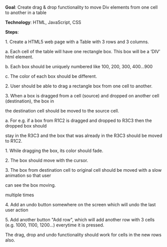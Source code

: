 **Goal**: Create drag & drop functionality to move Div elements from one cell to another in a table

**Technology**: HTML, JavaScript, CSS

**Steps**:

1\. Create a HTML5 web page with a Table with 3 rows and 3 columns.

a. Each cell of the table will have one rectangle box. This box will be a ‘DIV’ html element.

b. Each box should be uniquely numbered like 100, 200, 300, 400…900

c. The color of each box should be different.

2\. User should be able to drag a rectangle box from one cell to another.

3\. When a box is dragged from a cell (source) and dropped on another cell (destination), the box in

the destination cell should be moved to the source cell.

a. For e.g. if a box from R1C2 is dragged and dropped to R3C3 then the dropped box should

stay in the R3C3 and the box that was already in the R3C3 should be moved to R1C2.

1\. While dragging the box, its color should fade.

2\. The box should move with the cursor.

3\. The box from destination cell to original cell should be moved with a slow animation so that user

can see the box moving.

multiple times

4\. Add an undo button somewhere on the screen which will undo the last user action

5\. Add another button "Add row", which will add another row with 3 cells (e.g. 1000, 1100, 1200...) everytime it is pressed. 

The drag, drop and undo functionality should work for cells in the new rows also.

